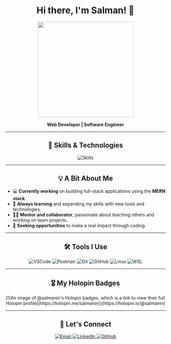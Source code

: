 
<h1 align="center">Hi there, I'm Salman! 👋</h1>
<p align="center">
  <img src="https://media.giphy.com/media/f3iwJFOVOwuy7K6FFw/giphy.gif" width="300"/>
</p>

<p align="center">
  <b>Web Developer | Software Engineer</b>
</p>

---

<h2 align="center">🚀 Skills & Technologies</h2>
<p align="center">
  <img src="https://skillicons.dev/icons?i=html,css,js,express,nodejs,mongodb,java,cpp,c,postman&theme=light" alt="Skills"/>
</p>

---

<h2 align="center">💡 A Bit About Me</h2>

- 💻 **Currently working** on building full-stack applications using the **MERN stack**.
- 🎯 **Always learning** and expanding my skills with new tools and technologies.
- 🧑‍🏫 **Mentor and collaborator**, passionate about teaching others and working on team projects.
- 💼 **Seeking opportunities** to make a real impact through coding.

---

<h2 align="center">🛠️ Tools I Use</h2>
<p align="center">
  <img src="https://img.shields.io/badge/VSCode-007ACC?style=flat-square&logo=visualstudiocode&logoColor=white" alt="VSCode"/>
  <img src="https://img.shields.io/badge/Postman-FF6C37?style=flat-square&logo=postman&logoColor=white" alt="Postman"/>
  <img src="https://img.shields.io/badge/Git-F05032?style=flat-square&logo=git&logoColor=white" alt="Git"/>
  <img src="https://img.shields.io/badge/GitHub-181717?style=flat-square&logo=github&logoColor=white" alt="GitHub"/>
  <img src="https://img.shields.io/badge/Linux-FCC624?style=flat-square&logo=linux&logoColor=black" alt="Linux"/>
  <img src="https://img.shields.io/badge/WSL-4A4A55?style=flat-square&logo=windows-terminal&logoColor=white" alt="WSL"/>
</p>

---

<h2 align="center">🎖️ My Holopin Badges</h2>
<p align="center">
  [![An image of @salmanin's Holopin badges, which is a link to view their full Holopin profile](https://holopin.me/salmanin)](https://holopin.io/@salmanin)
</p>

---

<h2 align="center">🌟 Let's Connect</h2>
<p align="center">
  <a href="mailto:salmannajah123@gmail.com">
    <img src="https://img.shields.io/badge/Email-Salman-D14836?style=for-the-badge&logo=gmail&logoColor=white" alt="Email"/>
  </a>
  <a href="https://www.linkedin.com/in/salman-najah/">
    <img src="https://img.shields.io/badge/LinkedIn-Salman-0077B5?style=for-the-badge&logo=linkedin&logoColor=white" alt="LinkedIn"/>
  </a>
  <a href="https://github.com/Salman">
    <img src="https://img.shields.io/badge/GitHub-Salman-181717?style=for-the-badge&logo=github&logoColor=white" alt="GitHub"/>
  </a>
</p>


